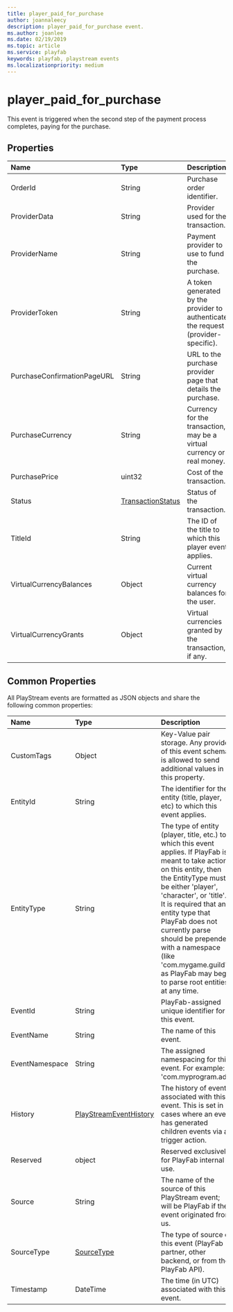 ```yaml
---
title: player_paid_for_purchase
author: joannaleecy
description: player_paid_for_purchase event.
ms.author: joanlee
ms.date: 02/19/2019
ms.topic: article
ms.service: playfab
keywords: playfab, playstream events
ms.localizationpriority: medium
---
```


# player_paid_for_purchase

This event is triggered when the second step of the payment process completes, paying for the purchase.

## Properties

|Name|Type|Description|
| :--------------------|:-------------------|:----------------------|
|OrderId|String|Purchase order identifier.|
|ProviderData|String|Provider used for the transaction.|
|ProviderName|String|Payment provider to use to fund the purchase.|
|ProviderToken|String|A token generated by the provider to authenticate the request (provider-specific).|
|PurchaseConfirmationPageURL|String|URL to the purchase provider page that details the purchase.|
|PurchaseCurrency|String|Currency for the transaction, may be a virtual currency or real money.|
|PurchasePrice|uint32|Cost of the transaction.|
|Status|[TransactionStatus](data-types/transactionstatus.md)|Status of the transaction.|
|TitleId|String|The ID of the title to which this player event applies.|
|VirtualCurrencyBalances|Object|Current virtual currency balances for the user.|
|VirtualCurrencyGrants|Object|Virtual currencies granted by the transaction, if any.|

## Common Properties

All PlayStream events are formatted as JSON objects and share the following common properties:

|Name|Type|Description|
| :--------------------|:-------------------|:----------------------|
|CustomTags|Object|Key-Value pair storage. Any provider of this event schema is allowed to send additional values in this property.|
|EntityId|String|The identifier for the entity (title, player, etc) to which this event applies.|
|EntityType|String|The type of entity (player, title, etc.) to which this event applies. If PlayFab is meant to take action on this entity, then the EntityType must be either 'player', 'character', or 'title'. It is required that any entity type that PlayFab does not currently parse should be prepended with a namespace (like 'com.mygame.guild') as PlayFab may begin to parse root entities at any time.|
|EventId|String|PlayFab-assigned unique identifier for this event.|
|EventName|String|The name of this event.|
|EventNamespace|String|The assigned namespacing for this event. For example: 'com.myprogram.ads'|
|History|[PlayStreamEventHistory](data-types/playstreameventhistory.md)|The history of events associated with this event. This is set in cases where an event has generated children events via a trigger action.|
|Reserved|object|Reserved exclusively for PlayFab internal use.|
|Source|String|The name of the source of this PlayStream event; will be PlayFab if the event originated from us.|
|SourceType|[SourceType](data-types/sourcetype.md)|The type of source of this event (PlayFab partner, other backend, or from the PlayFab API).|
|Timestamp|DateTime|The time (in UTC) associated with this event.|